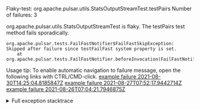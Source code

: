         
Flaky-test: org.apache.pulsar.utils.StatsOutputStreamTest.testPairs
Number of failures: 3

org.apache.pulsar.utils.StatsOutputStreamTest is flaky. The testPairs test method fails sporadically.

```
org.apache.pulsar.tests.FailFastNotifier$FailFastSkipException: Skipped after failure since testFailFast system property is set.
	at org.apache.pulsar.tests.FailFastNotifier.beforeInvocation(FailFastNotifier.java:88)

```

Usage tip: To enable automatic navigation to failure message, open the following links with CTRL/CMD-click.
[example failure 2021-08-30T14:25:04.8185847Z](https://github.com/apache/pulsar/runs/3462661639?check_suite_focus=true#step:9:1071)
[example failure 2021-08-27T07:52:17.9442714Z](https://github.com/apache/pulsar/runs/3440855061?check_suite_focus=true#step:9:1084)
[example failure 2021-08-26T07:04:21.7946875Z](https://github.com/apache/pulsar/runs/3429892062?check_suite_focus=true#step:9:1044)


<details>
<summary>Full exception stacktrace</summary>
<code><pre>
org.apache.pulsar.tests.FailFastNotifier$FailFastSkipException: Skipped after failure since testFailFast system property is set.
	at org.apache.pulsar.tests.FailFastNotifier.beforeInvocation(FailFastNotifier.java:88)

</pre></code>
</details>


